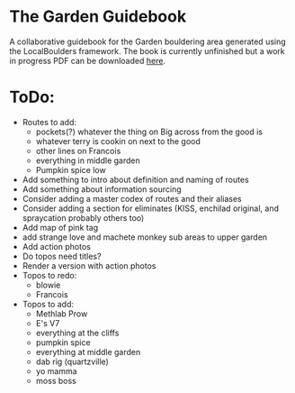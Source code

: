 # The Garden Guidebook
 A collaborative guidebook for the Garden bouldering area generated using the LocalBoulders framework. The book is currently unfinished but a work in progress PDF can be downloaded [here](https://github.com/AndrewChild/The-Garden-Guidebook/raw/main/guideBook.pdf).

# ToDo:
- Routes to add:
	- pockets(?) whatever the thing on Big across from the good is
	- whatever terry is cookin on next to the good
	- other lines on Francois
	- everything in middle garden
	- Pumpkin spice low
- Add something to intro about definition and naming of routes
- Add something about information sourcing
- Consider adding a master codex of routes and their aliases
- Consider adding a section for eliminates (KISS, enchilad original, and spraycation probably others too)
- Add map of pink tag
- add strange love and machete monkey sub areas to upper garden
- Add action photos
- Do topos need titles?
- Render a version with action photos
- Topos to redo:
	- blowie
	- Francois
- Topos to add:
	- Methlab Prow
	- E's V7
	- everything at the cliffs
	- pumpkin spice
	- everything at middle garden
	- dab rig (quartzville)
	- yo mamma
	- moss boss
